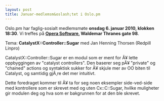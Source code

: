 ```yaml
---
layout: post
title: Januar-medlemsm&oslash;tet i Oslo.pm
---
```


<p>Oslo.pm har faglig-sosialt medlemsmøte <strong>onsdag 6. januar 2010,
klokken 18:30</strong>. Vi treffes på 
<strong><a href="http://maps.google.com/maps?f=q&amp;source=s_q&amp;hl=en&amp;geocode=&amp;q=Opera+Software+ASA+Waldemar+Thranes+gate+98&amp;sll=59.928477,10.753877&amp;sspn=0.001664,0.007725&amp;ie=UTF8&amp;hq=Opera+Software+ASA+Waldemar+Thranes+gate+98&amp;hnear=&amp;ll=59.928566,10.753984&amp;spn=0.003328,0.011362&amp;z=17&amp;iwloc=A" title="Link til karttjeneste">Opera Software</a>, Waldemar Thranes gate 98</strong>.</p>

<p>Tema: <strong>CatalystX::Controller::Sugar</strong> med Jan Henning Thorsen (Redpill Linpro)</p>

<p>CatalystX::Controller::Sugar er en modul som er ment for Ã¥ lette oppbyggingen av &quot;catalyst controllers&quot;. Den baserer seg pÃ¥ &quot;private&quot; og &quot;chained&quot; actions og syntaktisk sukker for Ã¥ skjule mer av OO biten til Catalyst, og samtidig gjÃ¸re det mer intuitivt.

Dette foredraget kommer til Ã¥ ta for seg noen eksempler side-ved-side med kontrollere som er skrevet med og uten Cx::C::Sugar, hvilke muligheter gir modulen deg og hva som er bakgrunnen for at den ble skrevet.
</p>

